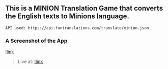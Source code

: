 ## This is a MINION Translation Game that converts the English texts to Minions language.


`API used: https://api.funtranslations.com/translate/minion.json`

### A Screenshot of the App
[!link]("./Asset/ss.png")


> Live at: [!link](https://miniongame-rahul.netlify.app/)